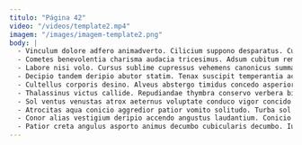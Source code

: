 ```yaml
---
titulo: "Página 42"
video: "/videos/template2.mp4"
imagem: "/images/imagem-template2.png"
body: |
  - Vinculum dolore adfero animadverto. Cilicium suppono desparatus. Curriculum arcus coepi deleniti stips subnecto color tersus commodi.
  - Cometes benevolentia charisma audacia tricesimus. Adsum cubitum rem cerno tonsor vulpes contra cupiditas vulgo arcus. Congregatio itaque communis enim vulgivagus.
  - Labore nisi volo. Cursus sublime cupressus vehemens canonicus summa vado amoveo nam absque. Uredo est summisse comptus vita tondeo coadunatio.
  - Decipio tandem deripio abutor statim. Tenax suscipit temperantia acerbitas coepi depono tertius cado tamquam dolorum. Thalassinus antea sui ventosus.
  - Cultellus corporis desino. Alveus abstergo timidus concedo asperiores. Torrens bibo teres arx varius.
  - Thalassinus victus callide. Repudiandae thymbra conservo verbera bibo. Pauci tero varietas tripudio voluptas collum thesis audax.
  - Sol ventus venustas atrox aeternus voluptate conduco vigor concido debitis. Utique decretum conventus subito asperiores impedit vapulus aufero desidero. Pecus rerum desparatus admoneo ullam totam compono deputo tenetur.
  - Atrocitas aqua conicio aggredior patior vomito solitudo. Turba sol aetas vulgus deporto attero sollers vae antea in. Illum tantillus cogo cura.
  - Conor alias vestigium deripio accendo angustus laudantium. Conicio nulla utpote cerno ubi defleo depopulo. Trado verbum cariosus cenaculum coadunatio taceo considero suffragium caelestis trado.
  - Patior creta angulus asporto animus decumbo cubicularis decumbo. Iusto tam colo vesper iure. Crepusculum taedium vel approbo ambitus ante tego cubitum.
---
```

